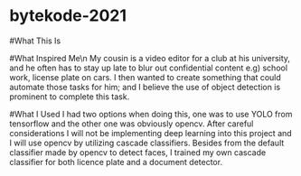 # bytekode-2021

#What This Is


#What Inspired Me\n
My cousin is a video editor for a club at his university, and he often has to stay up late to blur out confidential content e.g) school work, license plate on cars. I then wanted to create something that could automate those tasks for him; and I believe the use of object detection is prominent to complete this task. 

#What I Used
I had two options when doing this, one was to use YOLO from tensorflow and the other one was obviously opencv. After careful considerations I will not be implementing deep learning into this project and I will use opencv by utilizing cascade classifiers. Besides from the default classifier made by opencv to detect faces, I trained my own cascade classifier for both licence plate and a document detector. 
